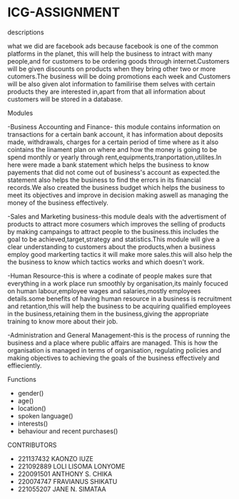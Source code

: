 # ICG-ASSIGNMENT
descriptions

what we did are facebook ads because facebook is one of the common platforms in the planet, this will help the business to intract with many people,and for customers to be ordering goods through internet.Customers will be given discounts on products when they bring other two or more cutomers.The business will be doing promotions each week and Customers will be also given alot information to familirise them selves with certain products they are interested in,apart from that all information about customers will be stored in a database.

Modules 

-Business Accounting and Finance- this module contains information on transactions for a certain bank account, it has information about deposits made, withdrawals, charges for a certain period of time where as it also cointains the linament plan on where and how the money is going to be spend monthly or yearly through rent,equipments,tranportation,utilites.In here were made a bank statement which helps the business to know payements that did not come out of business's account as expected.the statement also helps the business to find the errors in its financial records.We also created the business budget which helps the business to meet its objectives and improve  in decision making aswell as managing the money of the business effectively.

-Sales and Marketing business-this module deals with the advertisment of products to attract more cosumers which improves the selling of products by making campaings to attract people to the business.this includes the goal to be achieved,target,strategy and statistics.This module  will give a  clear understanding to customers about the products,when a business employ good markerting tactics it will make more sales.this will also help the the business to know which tactics works and which doesn't work.

-Human Resource-this is where a codinate of people makes sure that everything in a work place run smoothly by organisation,its mainly focuced on human labour,employee wages and salaries,mostly employees details.some benefits of having human resource in a business is recruitment and retantion,this will help the business to be acquiring qualified employees in the business,retaining them in the business,giving the appropriate training to know more about their job.

-Administration and General Management-this is the process of running the business and a place where public affairs are managed.
This is how the organisation is managed in terms of organisation, regulating policies and making objectives to achieving the goals of the business effectively and effieciently.

Functions

- gender()
- age()
- location()
- spoken language()
- interests()
- behaviour and recent purchases()

CONTRIBUTORS
- 221137432 KAONZO IUZE
- 221092889 LOLI LISOMA LONYOME
- 220091501 ANTHONY S. CHIKA
- 220074747 FRAVIANUS SHIKATU
- 221055207 JANE N. SIMATAA





